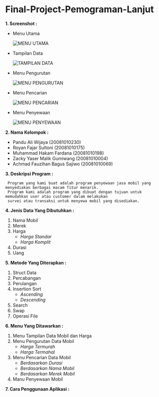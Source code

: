 # Final-Project-Pemograman-Lanjut

**1. Screenshot :**

   - Menu Utama
   
     ![MENU UTAMA](https://user-images.githubusercontent.com/90256790/147396531-c42050cd-4577-4ac1-aeaf-f2c4d67dd7cc.png)
     
   - Tampilan Data

     ![TAMPILAN DATA](https://user-images.githubusercontent.com/90256790/147396404-d2764249-346c-4226-a1bc-f0bf7409a308.png)

   - Menu Pengurutan

     ![MENU PENGURUTAN](https://user-images.githubusercontent.com/90256790/147396508-8705d09b-f15b-49aa-bef5-20fbac74ed80.png)
   
   - Menu Pencarian
   
     ![MENU PENCARIAN](https://user-images.githubusercontent.com/90256790/147396555-18950f11-3892-4030-a68b-6c381c1763d4.png)

   - Menu Penyewaan

     ![MENU PENYEWAAN](https://user-images.githubusercontent.com/90256790/147396649-0cf10d8a-c497-4179-aa95-9a7bc9913c98.png)
     
**2. Nama Kelompok :**

   - Pandu Ali Wijaya (20081010230)
   - Royan Fajar Sultoni (20081010175)
   - Muhammad Hakam Fardana (20081010198)
   - Zacky Yaser Malik Gumiwang (20081010004)
   - Achmad Fauzihan Bagus Sajiwo (20081010069)

**3. Deskripsi Program :**
     
     Program yang kami buat adalah program penyewaan jasa mobil yang menyediakan berbagai macam fitur menarik. 
     Program kami adalah program yang dibuat dengan tujuan untuk memudahkan user atau customer dalam melakukan 
     survei atau transaksi untuk menyewa mobil yang disediakan.
     
**4. Jenis Data Yang Dibutuhkan :**
   
   1. Nama Mobil
   2. Merek
   3. Harga 
      - *Harga Standar*
      - *Harga Komplit*
   4. Durasi
   5. Uang 
   
**5. Metode Yang Diterapkan :**
   
   1. Struct Data
   2. Percabangan
   3. Perulangan
   4. Insertion Sort
      - *Ascending*
      - *Descending*
   5. Search
   6. Swap
   7. Operasi File
   
**6. Menu Yang Ditawarkan :**

   1. Menu Tampilan Data Mobil dan Harga
   2. Menu Pengurutan Data Mobil
      - *Harga Termurah*
      - *Harga Termahal*
   3. Menu Pencarian Data Mobil
      - *Berdasarkan Durasi*
      - *Berdasarkan Nama Mobil*
      - *Berdasarkan Merek Mobil*
   4. Manu Penyewaan Mobil

**7. Cara Penggunaan Aplikasi :**
   
